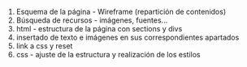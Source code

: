 1. Esquema de la página - Wireframe (repartición de contenidos)
2. Búsqueda de recursos - imágenes, fuentes...
3. html - estructura de la página con sections y divs
4. insertado de texto e imágenes en sus correspondientes apartados
5. link a css y reset
6. css - ajuste de la estructura y realización de los estilos
